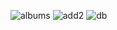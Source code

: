 ![albums](https://user-images.githubusercontent.com/66463058/189859313-76f84d66-d8fd-424d-b045-7e42e974f4a2.png)
![add2](https://user-images.githubusercontent.com/66463058/189860799-b44b586b-9042-4d10-a0a3-bf643781f420.png)
![db](https://user-images.githubusercontent.com/66463058/189860189-b1d0534d-06ad-4739-a1c7-3c44d1e9cc8a.png)
